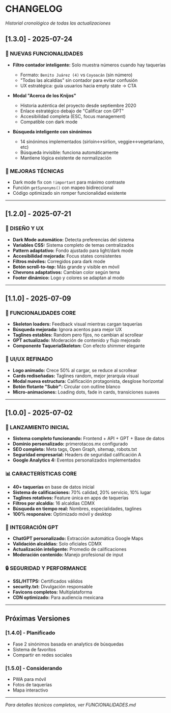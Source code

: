 # CHANGELOG
*Historial cronológico de todas las actualizaciones*

## [1.3.0] - 2025-07-24
### 🎯 NUEVAS FUNCIONALIDADES
- **Filtro contador inteligente:** Solo muestra números cuando hay taquerías
  - Formato: `Benito Juárez (4)` vs `Coyoacán` (sin número)
  - "Todas las alcaldías" sin contador para evitar confusión
  - UX estratégica: guía usuarios hacia empty state → CTA

- **Modal "Acerca de los Knijos"**
  - Historia auténtica del proyecto desde septiembre 2020
  - Enlace estratégico debajo de "Calificar con GPT"
  - Accesibilidad completa (ESC, focus management)
  - Compatible con dark mode

- **Búsqueda inteligente con sinónimos**
  - 14 sinónimos implementados (sirloin↔sirlion, veggie↔vegetariano, etc)
  - Búsqueda invisible: funciona automáticamente
  - Mantiene lógica existente de normalización

### 🔧 MEJORAS TÉCNICAS
- Dark mode fix con `!important` para máximo contraste
- Función `getSynonyms()` con mapeo bidireccional
- Código optimizado sin romper funcionalidad existente

---

## [1.2.0] - 2025-07-21
### 🎨 DISEÑO Y UX
- **Dark Mode automático:** Detecta preferencias del sistema
- **Variables CSS:** Sistema completo de temas centralizados
- **Pattern adaptativo:** Fondo ajustado para light/dark mode
- **Accesibilidad mejorada:** Focus states consistentes
- **Filtros móviles:** Corregidos para dark mode
- **Botón scroll-to-top:** Más grande y visible en móvil
- **Chevrons adaptativos:** Cambian color según tema
- **Footer dinámico:** Logo y colores se adaptan al modo

---

## [1.1.0] - 2025-07-09
### 🔄 FUNCIONALIDADES CORE
- **Skeleton loaders:** Feedback visual mientras cargan taquerías
- **Búsqueda mejorada:** Ignora acentos para mejor UX
- **Taglines estables:** Random pero fijos, no cambian al scrollear
- **GPT actualizado:** Moderación de contenido y flujo mejorado
- **Componente TaqueriaSkeleton:** Con efecto shimmer elegante

### 🎯 UI/UX REFINADO
- **Logo animado:** Crece 50% al cargar, se reduce al scrollear
- **Cards rediseñadas:** Taglines random, mejor jerarquía visual
- **Modal nueva estructura:** Calificación protagonista, desglose horizontal
- **Botón flotante "Subir":** Circular con outline blanco
- **Micro-animaciones:** Loading dots, fade in cards, transiciones suaves

---

## [1.0.0] - 2025-07-02
### 🚀 LANZAMIENTO INICIAL
- **Sistema completo funcionando:** Frontend + API + GPT + Base de datos
- **Dominio personalizado:** primerotacos.mx configurado
- **SEO completo:** Meta tags, Open Graph, sitemap, robots.txt
- **Seguridad empresarial:** Headers de seguridad calificación A
- **Google Analytics 4:** Eventos personalizados implementados

### 📊 CARACTERÍSTICAS CORE
- **40+ taquerías** en base de datos inicial
- **Sistema de calificaciones:** 70% calidad, 20% servicio, 10% lugar
- **Taglines rotativos:** Feature única en apps de taquerías
- **Filtros por alcaldía:** 16 alcaldías CDMX
- **Búsqueda en tiempo real:** Nombres, especialidades, taglines
- **100% responsive:** Optimizado móvil y desktop

### 🤖 INTEGRACIÓN GPT
- **ChatGPT personalizado:** Extracción automática Google Maps
- **Validación alcaldías:** Solo oficiales CDMX
- **Actualización inteligente:** Promedio de calificaciones
- **Moderación contenido:** Manejo profesional de input

### 🔒 SEGURIDAD Y PERFORMANCE
- **SSL/HTTPS:** Certificados válidos
- **security.txt:** Divulgación responsable
- **Favicons completos:** Multiplataforma
- **CDN optimizado:** Para audiencia mexicana

---

## Próximas Versiones

### [1.4.0] - Planificado
- Fase 2 sinónimos basada en analytics de búsquedas
- Sistema de favoritos
- Compartir en redes sociales

### [1.5.0] - Considerando
- PWA para móvil
- Fotos de taquerías
- Mapa interactivo

---
*Para detalles técnicos completos, ver FUNCIONALIDADES.md*